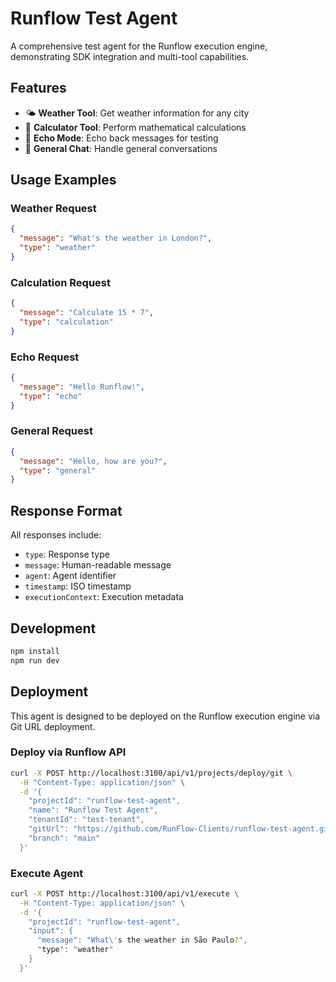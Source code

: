 # Runflow Test Agent

A comprehensive test agent for the Runflow execution engine, demonstrating SDK integration and multi-tool capabilities.

## Features

- 🌤️ **Weather Tool**: Get weather information for any city
- 🧮 **Calculator Tool**: Perform mathematical calculations  
- 🔄 **Echo Mode**: Echo back messages for testing
- 💬 **General Chat**: Handle general conversations

## Usage Examples

### Weather Request
```json
{
  "message": "What's the weather in London?",
  "type": "weather"
}
```

### Calculation Request  
```json
{
  "message": "Calculate 15 * 7",
  "type": "calculation"
}
```

### Echo Request
```json
{
  "message": "Hello Runflow!",
  "type": "echo"
}
```

### General Request
```json
{
  "message": "Hello, how are you?",
  "type": "general"
}
```

## Response Format

All responses include:
- `type`: Response type
- `message`: Human-readable message
- `agent`: Agent identifier
- `timestamp`: ISO timestamp
- `executionContext`: Execution metadata

## Development

```bash
npm install
npm run dev
```

## Deployment

This agent is designed to be deployed on the Runflow execution engine via Git URL deployment.

### Deploy via Runflow API

```bash
curl -X POST http://localhost:3100/api/v1/projects/deploy/git \
  -H "Content-Type: application/json" \
  -d '{
    "projectId": "runflow-test-agent",
    "name": "Runflow Test Agent", 
    "tenantId": "test-tenant",
    "gitUrl": "https://github.com/RunFlow-Clients/runflow-test-agent.git",
    "branch": "main"
  }'
```

### Execute Agent

```bash
curl -X POST http://localhost:3100/api/v1/execute \
  -H "Content-Type: application/json" \
  -d '{
    "projectId": "runflow-test-agent",
    "input": {
      "message": "What\'s the weather in São Paulo?",
      "type": "weather"
    }
  }'
```
